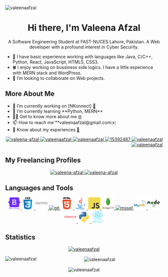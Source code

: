 

<p align="left"> 
  <img src="https://komarev.com/ghpvc/?username=valeenaafzal&label=Profile%20views&color=0e75b6&style=flat" alt="valeenaafzal" /> 
</p>
 <h1 align="center">Hi there, I'm Valeena Afzal</h1>
    <p align="center">
        A Software Engineering Student at FAST-NUCES Lahore, Pakistan. A Web developer with a
        profound interest in Cyber Security.
    </p>
    <ul>
        <li>
            🌱 I have basic experience working with languages like Java, C/C++, Python, React, JavaScript,
            HTML5, CSS3.
        </li>
        <li>
            🍀 I enjoy working on bussiness side logics. I have a little experience with MERN stack
            and WordPress.
        </li>
        <li>
            💞️ I’m looking to collaborate on Web projects.
        </li>
    </ul>

<h2>More About Me</h2>
<ul>
        <li>
            🔭 I’m currently working on [NKonnect] 
            <a href="https://github.com/ValeenaAfzal/Final-Year-Project" target="_blank">
              🔗 
            </a>
        </li>
        <li>
            🌱 I’m currently learning **Python, MERN**
        </li>
        <li>
            👨‍💻 Get to know more about me
            <a href="http://valeenaafzal.com/" target="_blank">
               🌐
            </a>
        </li>
        <li>
            📫 How to reach me **valeenaafzal@gmail.com✉️ 
        </li>
        <li>
            📄 Know about my experiences 
            <a href=""
                target="_blank">
              🔗 
            </a>
        </li>
    </ul>
    <p align="right">
  <a href="https://codepen.io/valeena-afzal" target="_blank">
    <img src="https://raw.githubusercontent.com/rahuldkjain/github-profile-readme-generator/master/src/images/icons/Social/codepen.svg" alt="valeena-afzal" height="30" width="40" />
  </a>
  <a href="https://twitter.com/valeenaafzal" target="_blank">
    <img src="https://raw.githubusercontent.com/rahuldkjain/github-profile-readme-generator/master/src/images/icons/Social/twitter.svg" alt="valeenaafzal" height="30" width="40" />
  </a>
  <a href="https://linkedin.com/in/valeenaafzal" target="_blank">
    <img src="https://raw.githubusercontent.com/rahuldkjain/github-profile-readme-generator/master/src/images/icons/Social/linked-in-alt.svg" alt="valeenaafzal" height="30" width="40" />
  </a>
  <a href="https://stackoverflow.com/users/15392487" target="_blank">
    <img src="https://raw.githubusercontent.com/rahuldkjain/github-profile-readme-generator/master/src/images/icons/Social/stack-overflow.svg" alt="15392487" height="30" width="40" />
  </a>
  <a href="https://fb.com/valeenaafzal" target="_blank">
    <img src="https://raw.githubusercontent.com/rahuldkjain/github-profile-readme-generator/master/src/images/icons/Social/facebook.svg" alt="valeenaafzal" height="30" width="40" />
  </a>
  <a href="https://instagram.com/valeenaafzal" target="_blank">
    <img src="https://raw.githubusercontent.com/rahuldkjain/github-profile-readme-generator/master/src/images/icons/Social/instagram.svg" alt="valeenaafzal" height="30" width="40" />
  </a>
</p>

<h2>My Freelancing Profiles</h2>
<div align="center" >
  <a href="" target="_blank">
    <img src="https://1000logos.net/wp-content/uploads/2021/11/Fiverr-Logo.png" alt="valeena-afzal" height="50" width="70" />
  </a>
  <a href="" target="_blank">
    <img src="https://image.status.io/z6aeO6kAGsAG.png" alt="valeena-afzal" height="50" width="90" />
  </a>
</div>
 
 




<h2>Languages and Tools</h2>
<p align="center" >
  <a href="https://getbootstrap.com" target="_blank" rel="noreferrer"> <img src="https://raw.githubusercontent.com/devicons/devicon/master/icons/bootstrap/bootstrap-plain-wordmark.svg" alt="bootstrap" width="40" height="40"/> </a> 
  <a href="https://www.w3schools.com/css/" target="_blank" rel="noreferrer"> <img src="https://raw.githubusercontent.com/devicons/devicon/master/icons/css3/css3-original-wordmark.svg" alt="css3" width="40" height="40"/> </a> 
  <a href="https://expressjs.com" target="_blank" rel="noreferrer"> <img src="https://raw.githubusercontent.com/devicons/devicon/master/icons/express/express-original-wordmark.svg" alt="express" width="40" height="40"/> </a> 
  <a href="https://git-scm.com/" target="_blank" rel="noreferrer"> <img src="https://www.vectorlogo.zone/logos/git-scm/git-scm-icon.svg" alt="git" width="40" height="40"/> </a> 
  <a href="https://www.w3.org/html/" target="_blank" rel="noreferrer"> <img src="https://raw.githubusercontent.com/devicons/devicon/master/icons/html5/html5-original-wordmark.svg" alt="html5" width="40" height="40"/> </a> 
  <a href="https://www.java.com" target="_blank" rel="noreferrer"> <img src="https://raw.githubusercontent.com/devicons/devicon/master/icons/java/java-original.svg" alt="java" width="40" height="40"/> </a> 
  <a href="https://developer.mozilla.org/en-US/docs/Web/JavaScript" target="_blank" rel="noreferrer"> <img src="https://raw.githubusercontent.com/devicons/devicon/master/icons/javascript/javascript-original.svg" alt="javascript" width="40" height="40"/> </a> 
  <a href="https://www.mongodb.com/" target="_blank" rel="noreferrer"> <img src="https://raw.githubusercontent.com/devicons/devicon/master/icons/mongodb/mongodb-original-wordmark.svg" alt="mongodb" width="40" height="40"/> </a> 
  <a href="https://www.microsoft.com/en-us/sql-server" target="_blank" rel="noreferrer"> <img src="https://www.svgrepo.com/show/303229/microsoft-sql-server-logo.svg" alt="mssql" width="40" height="40"/> </a> 
  <a href="https://www.mysql.com/" target="_blank" rel="noreferrer"> <img src="https://raw.githubusercontent.com/devicons/devicon/master/icons/mysql/mysql-original-wordmark.svg" alt="mysql" width="40" height="40"/> </a> 
  <a href="https://nodejs.org" target="_blank" rel="noreferrer"> <img src="https://raw.githubusercontent.com/devicons/devicon/master/icons/nodejs/nodejs-original-wordmark.svg" alt="nodejs" width="40" height="40"/> </a> 
  <a href="https://www.oracle.com/" target="_blank" rel="noreferrer"> <img src="https://raw.githubusercontent.com/devicons/devicon/master/icons/oracle/oracle-original.svg" alt="oracle" width="40" height="40"/> </a> 
  <a href="https://www.python.org" target="_blank" rel="noreferrer"> <img src="https://raw.githubusercontent.com/devicons/devicon/master/icons/python/python-original.svg" alt="python" width="40" height="40"/> </a> 
  <a href="https://reactjs.org/" target="_blank" rel="noreferrer"> <img src="https://raw.githubusercontent.com/devicons/devicon/master/icons/react/react-original-wordmark.svg" alt="react" width="40" height="40"/> </a>
</p>

<h2>Statistics</h2>
<p align="center">
  <a href="https://github.com/ValeenaAfzal/github-profile-trophy">
    <img src="https://github-profile-trophy.vercel.app/?username=ValeenaAfzal&no-bg=true" alt="valeenaafzal" />
  </a>
</p>




<p align="center">
  <img align="left" src="https://github-readme-stats.vercel.app/api/top-langs?username=ValeenaAfzal&show_icons=true&locale=en&layout=compact" alt="valeenaafzal" />
  <img align="center" src="https://github-readme-stats.vercel.app/api?username=ValeenaAfzal&show_icons=true&locale=en" alt="valeenaafzal" />
</p>

<p align="center">
  <img align="center" src="https://github-readme-streak-stats.herokuapp.com/?user=ValeenaAfzal&" alt="valeenaafzal" />
</p>

